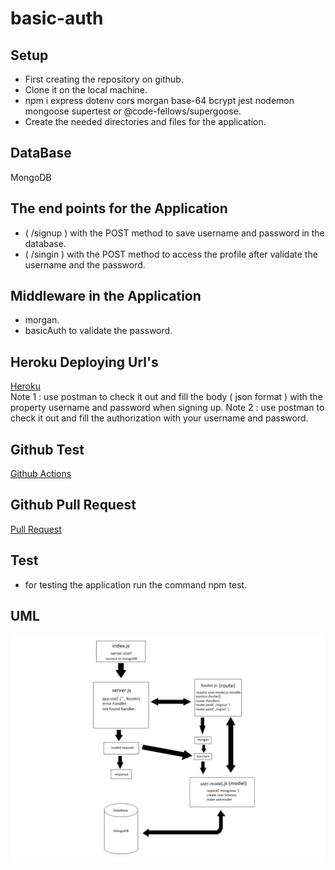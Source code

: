 # basic-auth
## Setup
* First creating the repository on github.
* Clone it on the local machine.
* npm i express dotenv cors morgan base-64 bcrypt jest nodemon mongoose supertest or @code-fellows/supergoose.
* Create the needed directories and files for the application.
## DataBase 
MongoDB
## The end points for the Application
* ( /signup ) with the POST method to save username and password in the database.
* ( /singin ) with the POST method to access the profile after validate the username and the password.

## Middleware in the Application 
* morgan.
* basicAuth to validate the password.

## Heroku Deploying Url's

[Heroku](https://hamza-basic-auth.herokuapp.com/)<br>
Note 1 : use postman to check it out and fill the body ( json format ) with the property username and password when signing up.
Note 2 : use postman to check it out and fill the authorization with your username and password.
## Github Test
[Github Actions](https://github.com/hamzashamoun96/basic-auth/actions)

## Github Pull Request
[Pull Request](https://github.com/hamzashamoun96/basic-auth/pull/2)

## Test
* for testing the application run the command npm test.

## UML 
![uml](/uml.png)

